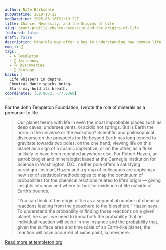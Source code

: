 ```yaml
---
author: Nate Barksdale
pubDatetime: 2019-10-22
modDatetime: 2025-03-18T21:19:22Z
title: Chance, Necessity, and the Origins of Life
slug: grant-profile-chance-necessity-and-the-origins-of-life
featured: false
draft: false
description: Minerals may offer a key to understanding how common life is in the universe
emoji: 🌌
tags:
  - 🌀 Templeton
  - 🌌 Astronomy
  - 🔍 Discoveries
  - 🧬 Biology
haiku: |
  Life whispers in depths,  
  Chemical dance sparks being—  
  Stars may hold its breath.
coordinates: [38.9072, -77.0369]
---
```


For the John Templeton Foundation, I wrote the role of minerals as a precursor to life.

> Our planet teems with life in even the most improbable places such as deep caves, undersea vents, or acidic hot springs. But is Earth the norm in the universe or the exception? Scientific and philosophical discourse on the prospects for life beyond Earth has long tended to gravitate towards two poles: on the one hand, viewing life on this planet as a sign of a cosmic imperative; or on the other, as a fluke unlikely to have been repeated anywhere else. For Robert Hazen, an astrobiologist and mineralogist based at the Carnegie Institution for Science in Washington, D.C., neither pole offers a satisfying paradigm. Instead, Hazen and a group of colleagues are applying a new set of statistical methodologies to map the continuum of probabilities for the chemical reactions related to life’s origin — giving insights into how and where to look for evidence of life outside of Earth’s bounds.
>
> “You can think of the origin of life as a sequential number of chemical reactions leading from the geosphere to the biosphere,” Hazen says. To understand the probability of finding those reactions on a given planet, he says, we need to know both the probability that an individual reaction will occur in any instance and the probability that, given the surface area and time scale of an Earth-like planet, the reaction will have occurred at some point, somewhere.

[Read more at templeton.org](https://www.templeton.org/grant/chance-necessity-and-the-origins-of-life)
